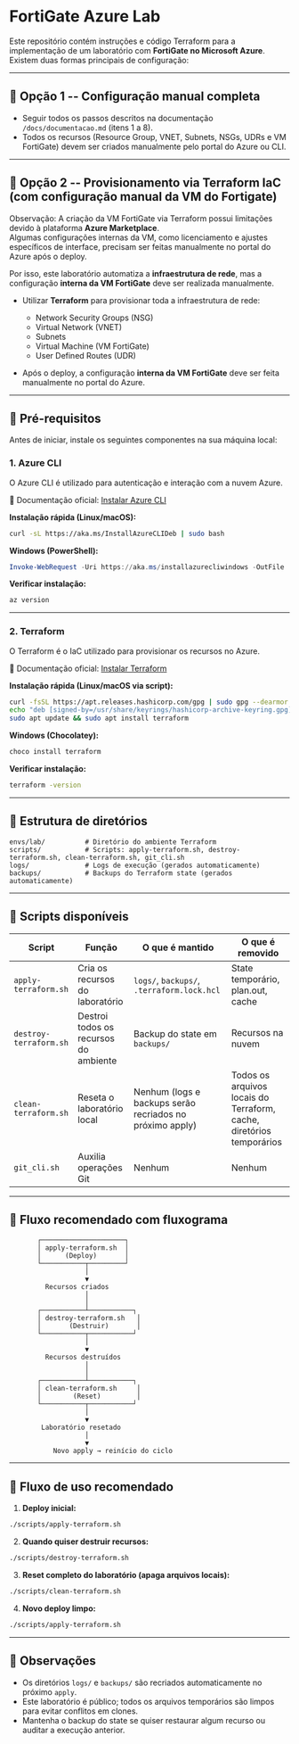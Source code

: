# FortiGate Azure Lab

Este repositório contém instruções e código Terraform para a
implementação de um laboratório com **FortiGate no Microsoft Azure**.\
Existem duas formas principais de configuração:

------------------------------------------------------------------------

## 🔹 Opção 1 -- Configuração manual completa

-   Seguir todos os passos descritos na documentação
    `/docs/documentacao.md` (itens 1 a 8).
-   Todos os recursos (Resource Group, VNET, Subnets, NSGs, UDRs e VM
    FortiGate) devem ser criados manualmente pelo portal do Azure ou
    CLI.

------------------------------------------------------------------------

## 🔹 Opção 2 -- Provisionamento via Terraform IaC (com configuração manual da VM do Fortigate)

Observação: A criação da VM FortiGate via Terraform possui limitações
devido à plataforma **Azure Marketplace**.\
Algumas configurações internas da VM, como licenciamento e ajustes
específicos de interface, precisam ser feitas manualmente no portal do
Azure após o deploy.

Por isso, este laboratório automatiza a **infraestrutura de rede**, mas
a configuração **interna da VM FortiGate** deve ser realizada
manualmente.

-   Utilizar **Terraform** para provisionar toda a infraestrutura de
    rede:

    -   Network Security Groups (NSG)
    -   Virtual Network (VNET)
    -   Subnets
    -   Virtual Machine (VM FortiGate)
    -   User Defined Routes (UDR)

-   Após o deploy, a configuração **interna da VM FortiGate** deve ser
    feita manualmente no portal do Azure.

------------------------------------------------------------------------

## 🔹 Pré-requisitos

Antes de iniciar, instale os seguintes componentes na sua máquina local:

### 1. **Azure CLI**

O Azure CLI é utilizado para autenticação e interação com a nuvem Azure.

📖 Documentação oficial: [Instalar Azure
CLI](https://learn.microsoft.com/cli/azure/install-azure-cli)

**Instalação rápida (Linux/macOS):**

``` bash
curl -sL https://aka.ms/InstallAzureCLIDeb | sudo bash
```

**Windows (PowerShell):**

``` powershell
Invoke-WebRequest -Uri https://aka.ms/installazurecliwindows -OutFile .\AzureCLI.msi; Start-Process msiexec.exe -Wait -ArgumentList '/I AzureCLI.msi /quiet'
```

**Verificar instalação:**

``` bash
az version
```

------------------------------------------------------------------------

### 2. **Terraform**

O Terraform é o IaC utilizado para provisionar os recursos no Azure.

📖 Documentação oficial: [Instalar
Terraform](https://developer.hashicorp.com/terraform/tutorials/aws-get-started/install-cli)

**Instalação rápida (Linux/macOS via script):**

``` bash
curl -fsSL https://apt.releases.hashicorp.com/gpg | sudo gpg --dearmor -o /usr/share/keyrings/hashicorp-archive-keyring.gpg
echo "deb [signed-by=/usr/share/keyrings/hashicorp-archive-keyring.gpg] https://apt.releases.hashicorp.com $(lsb_release -cs) main" | sudo tee /etc/apt/sources.list.d/hashicorp.list
sudo apt update && sudo apt install terraform
```

**Windows (Chocolatey):**

``` powershell
choco install terraform
```

**Verificar instalação:**

``` bash
terraform -version
```

------------------------------------------------------------------------

## 🔹 Estrutura de diretórios

    envs/lab/          # Diretório do ambiente Terraform
    scripts/           # Scripts: apply-terraform.sh, destroy-terraform.sh, clean-terraform.sh, git_cli.sh
    logs/              # Logs de execução (gerados automaticamente)
    backups/           # Backups do Terraform state (gerados automaticamente)

------------------------------------------------------------------------

## 🔹 Scripts disponíveis

| Script                 | Função                                | O que é mantido                                          | O que é removido                                                     |
| ---------------------- | ------------------------------------- | -------------------------------------------------------- | -------------------------------------------------------------------- |
| `apply-terraform.sh`   | Cria os recursos do laboratório       | `logs/`, `backups/`, `.terraform.lock.hcl`               | State temporário, plan.out, cache                                    |
| `destroy-terraform.sh` | Destroi todos os recursos do ambiente | Backup do state em `backups/`                            | Recursos na nuvem                                                    |
| `clean-terraform.sh`   | Reseta o laboratório local            | Nenhum (logs e backups serão recriados no próximo apply) | Todos os arquivos locais do Terraform, cache, diretórios temporários |
| `git_cli.sh`           | Auxilia operações Git                 | Nenhum                                                   | Nenhum                                                               |


------------------------------------------------------------------------

## 🔹 Fluxo recomendado com fluxograma

           ┌─────────────────────┐
           │ apply-terraform.sh  │
           │      (Deploy)       │
           └───────────┬─────────┘
                       │
                       ▼
             Recursos criados
                       │
                       │
           ┌───────────┴───────────┐
           │ destroy-terraform.sh   │
           │       (Destruir)       │
           └───────────┬───────────┘
                       │
                       ▼
             Recursos destruídos
                       │
                       │
           ┌───────────┴───────────┐
           │ clean-terraform.sh     │
           │        (Reset)         │
           └───────────┬───────────┘
                       │
                       ▼
            Laboratório resetado
                       │
                       ▼
               Novo apply → reinício do ciclo

------------------------------------------------------------------------

## 🔹 Fluxo de uso recomendado

1.  **Deploy inicial:**

``` bash
./scripts/apply-terraform.sh
```

2.  **Quando quiser destruir recursos:**

``` bash
./scripts/destroy-terraform.sh
```

3.  **Reset completo do laboratório (apaga arquivos locais):**

``` bash
./scripts/clean-terraform.sh
```

4.  **Novo deploy limpo:**

``` bash
./scripts/apply-terraform.sh
```

------------------------------------------------------------------------

## 🔹 Observações

-   Os diretórios `logs/` e `backups/` são recriados automaticamente no
    próximo `apply`.
-   Este laboratório é público; todos os arquivos temporários são limpos
    para evitar conflitos em clones.
-   Mantenha o backup do state se quiser restaurar algum recurso ou
    auditar a execução anterior.
